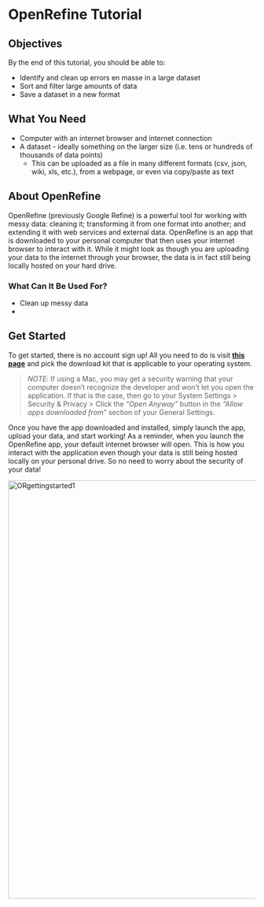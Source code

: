 # OpenRefine Tutorial

## Objectives

By the end of this tutorial, you should be able to:
- Identify and clean up errors en masse in a large dataset
- Sort and filter large amounts of data
- Save a dataset in a new format

## What You Need
- Computer with an internet browser and internet connection
- A dataset - ideally something on the larger size (i.e. tens or hundreds of thousands of data points)
    - This can be uploaded as a file in many different formats (csv, json, wiki, xls, etc.), from a webpage, or even via copy/paste as text

## About OpenRefine

OpenRefine (previously Google Refine) is a powerful tool for working with messy data: cleaning it; transforming it from one format into another; and extending it with web services and external data. OpenRefine is an app that is downloaded to your personal computer that then uses your internet browser to interact with it. While it might look as though you are uploading your data to the internet through your browser, the data is in fact still being locally hosted on your hard drive. 

### What Can It Be Used For?
- Clean up messy data
- 

## Get Started

To get started, there is no account sign up! All you need to do is visit **[this page](https://openrefine.org/download.html)** and pick the download kit that is applicable to your operating system. 

> _NOTE_: If using a Mac, you may get a security warning that your computer doesn’t recognize the developer and won’t let you open the application. If that is the case, then go to your System Settings > Security & Privacy > Click the _“Open Anyway”_ button in the _“Allow apps downloaded from”_ section of your General
Settings.

Once you have the app downloaded and installed, simply launch the app, upload your data, and start working! As a reminder, when you launch the OpenRefine app, your default internet browser will open. This is how you interact with the application even though your data is still being hosted locally on your personal drive. So no need to worry about the security of your data! 

<img src="https://user-images.githubusercontent.com/15221098/87691722-ecac8480-c758-11ea-8eb1-281bda1e8998.png" alt="ORgettingstarted1" class="responsive" width="850"> 

## 
